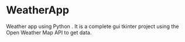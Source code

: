 # WeatherApp
Weather app using Python . It is a complete gui tkinter project using the Open Weather Map API to get data.
